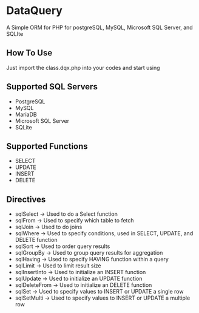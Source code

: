 # DataQuery
A Simple ORM for PHP for postgreSQL, MySQL, Microsoft SQL Server, and SQLIte

## How To Use
Just import the class.dqx.php into your codes and start using

## Supported SQL Servers
* PostgreSQL
* MySQL
* MariaDB
* Microsoft SQL Server
* SQLite

## Supported Functions
* SELECT
* UPDATE
* INSERT
* DELETE

## Directives
* sqlSelect -> Used to do a Select function
* sqlFrom -> Used to specify which table to fetch
* sqlJoin -> Used to do joins
* sqlWhere -> Used to specify conditions, used in SELECT, UPDATE, and DELETE function
* sqlSort -> Used to order query results
* sqlGroupBy -> Used to group query results for aggregation
* sqlHaving -> Used to specify HAVING function within a query
* sqlLimit -> Used to limit result size
* sqlInsertInto -> Used to initialize an INSERT function
* sqlUpdate -> Used to initialize an UPDATE function
* sqlDeleteFrom -> Used to initialize an DELETE function
* sqlSet -> Used to specify values to INSERT or UPDATE a single row
* sqlSetMulti -> Used to specify values to INSERT or UPDATE a multiple row
